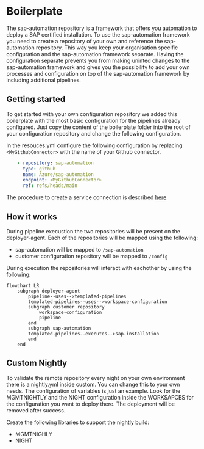 # Boilerplate

The sap-automation repository is a framework that offers you automation to deploy a SAP certified installation. To use the sap-automation framework you need to create a repository of your own and reference the sap-automation repository. This way you keep your organisation specific configuration and the sap-automation framework separate. Having the configuration separate prevents you from making uninted changes to the sap-automation framework and gives you the possibility to add your own processes and configuration on top of the sap-automation framework by including additional pipelines.

## Getting started

To get started with your own configuration repository we added this boilerplate with the most basic configuration for the pipelines already configured. Just copy the content of the boilerplate folder into the root of your configuration repository and change the following configuration.

In the resouces.yml configure the following configuration by replacing ```<MyGithubConnector>``` with the name of your Github connector.

``` yaml
    - repository: sap-automation
      type: github
      name: Azure/sap-automation
      endpoint: <MyGithubConnector>
      ref: refs/heads/main
```

The procedure to create a service connection is described [here](https://learn.microsoft.com/en-us/azure/devops/boards/github/connect-to-github?view=azure-devops#add-a-github-connection-using-pat)

## How it works

During pipeline execustion the two repositories will be present on the deployer-agent. Each of the repositories will be mapped using the following:

- sap-automation will be mapped to ```/sap-automation```
- customer configuration repository will be mapped to ```/config```

During execution the repositories will interact with eachother by using the following:

```mermaid
flowchart LR
    subgraph deployer-agent
        pipeline--uses-->templated-pipelines
        templated-pipelines--uses-->workspace-configuration
        subgraph customer repository
            workspace-configuration
            pipeline
        end
        subgraph sap-automation
        templated-pipelines--executes-->sap-installation
        end
    end
```

## Custom Nightly

To validate the remote repository every night on your own environment there is a nightly.yml inside custom. You can change this to your own needs. The configuration of variables is just an example. Look for the MGMTNIGHTLY and the NIGHT configuration inside the WORKSAPCES for the configuration you want to deploy there. The deployment will be removed after success.

Create the following libraries to support the nightly build:

- MGMTNIGHLY
- NIGHT
